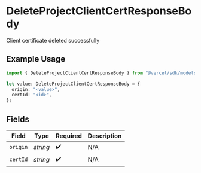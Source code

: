 # DeleteProjectClientCertResponseBody

Client certificate deleted successfully

## Example Usage

```typescript
import { DeleteProjectClientCertResponseBody } from "@vercel/sdk/models/deleteprojectclientcertop.js";

let value: DeleteProjectClientCertResponseBody = {
  origin: "<value>",
  certId: "<id>",
};
```

## Fields

| Field              | Type               | Required           | Description        |
| ------------------ | ------------------ | ------------------ | ------------------ |
| `origin`           | *string*           | :heavy_check_mark: | N/A                |
| `certId`           | *string*           | :heavy_check_mark: | N/A                |